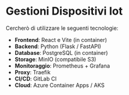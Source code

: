 # Gestioni Dispositivi Iot

Cercherò di utilizzare le seguenti tecnologie:

- **Frontend**: React e Vite (in container)
- **Backend**: Python (Flask / FastAPI)
- **Database**: PostgreSQL (in container)
- **Storage**: MinIO (compatibile S3)
- **Monitoraggio**: Prometheus + Grafana
- **Proxy**: Traefik
- **CI/CD**: GitLab CI
- **Cloud**: Azure Container Apps / AKS
